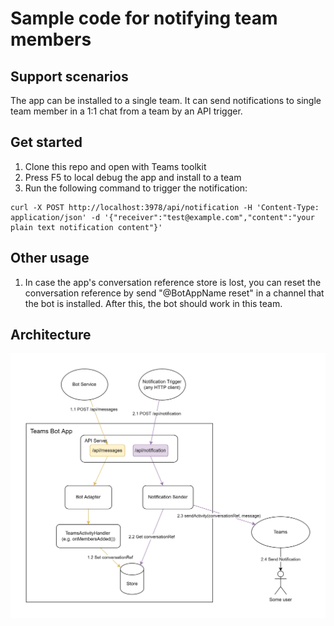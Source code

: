 # Sample code for notifying team members

## Support scenarios
The app can be installed to a single team. It can send notifications to single team member in a 1:1 chat from a team by an API trigger.

## Get started
1. Clone this repo and open with Teams toolkit
1. Press F5 to local debug the app and install to a team
1. Run the following command to trigger the notification:

```
curl -X POST http://localhost:3978/api/notification -H 'Content-Type: application/json' -d '{"receiver":"test@example.com","content":"your plain text notification content"}'
```

## Other usage

1. In case the app's conversation reference store is lost, you can reset the conversation reference by send "@BotAppName reset" in a channel that the bot is installed. After this, the bot should work in this team.

## Architecture

![teamsBotSample](./docs/architecture.png)
